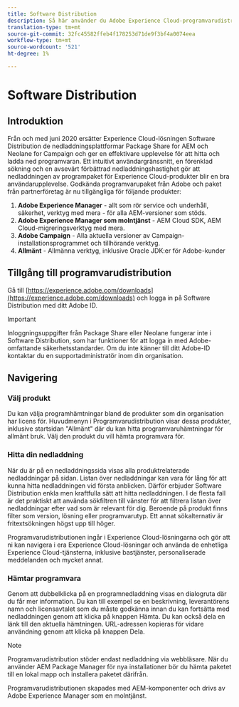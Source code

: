 ```yaml
---
title: Software Distribution
description: Så här använder du Adobe Experience Cloud-programvarudistribution
translation-type: tm+mt
source-git-commit: 32fc45582ffeb4f178253d71de9f3bf4a0074eea
workflow-type: tm+mt
source-wordcount: '521'
ht-degree: 1%

---
```



# Software Distribution

## Introduktion

Från och med juni 2020 ersätter Experience Cloud-lösningen Software Distribution de nedladdningsplattformar Package Share for AEM och Neolane for Campaign och ger en effektivare upplevelse för att hitta och ladda ned programvaran. Ett intuitivt användargränssnitt, en förenklad sökning och en avsevärt förbättrad nedladdningshastighet gör att nedladdningen av programpaket för Experience Cloud-produkter blir en bra användarupplevelse. Godkända programvarupaket från Adobe och paket från partnerföretag är nu tillgängliga för följande produkter:

1. **Adobe Experience Manager** - allt som rör service och underhåll, säkerhet, verktyg med mera - för alla AEM-versioner som stöds.
1. **Adobe Experience Manager som molntjänst** - AEM Cloud SDK, AEM Cloud-migreringsverktyg med mera.
1. **Adobe Campaign** - Alla aktuella versioner av Campaign-installationsprogrammet och tillhörande verktyg.
1. **Allmänt** - Allmänna verktyg, inklusive Oracle JDK:er för Adobe-kunder

## Tillgång till programvarudistribution

Gå till [https://experience.adobe.com/downloads](https://experience.adobe.com/downloads) och logga in på Software Distribution med ditt Adobe ID.

>[!IMPORTANT]
>
>Inloggningsuppgifter från Package Share eller Neolane fungerar inte i Software Distribution, som har funktioner för att logga in med Adobe-omfattande säkerhetsstandarder. Om du inte känner till ditt Adobe-ID kontaktar du en supportadministratör inom din organisation.

## Navigering

### Välj produkt

Du kan välja programhämtningar bland de produkter som din organisation har licens för. Huvudmenyn i Programvarudistribution visar dessa produkter, inklusive startsidan &quot;Allmänt&quot; där du kan hitta programvaruhämtningar för allmänt bruk. Välj den produkt du vill hämta programvara för.

### Hitta din nedladdning

När du är på en nedladdningssida visas alla produktrelaterade nedladdningar på sidan. Listan över nedladdningar kan vara för lång för att kunna hitta nedladdningen vid första anblicken. Därför erbjuder Software Distribution enkla men kraftfulla sätt att hitta nedladdningen. I de flesta fall är det praktiskt att använda sökfiltren till vänster för att filtrera listan över nedladdningar efter vad som är relevant för dig. Beroende på produkt finns filter som version, lösning eller programvarutyp.
Ett annat sökalternativ är fritextsökningen högst upp till höger.

Programvarudistributionen ingår i Experience Cloud-lösningarna och gör att ni kan navigera i era Experience Cloud-lösningar och använda de enhetliga Experience Cloud-tjänsterna, inklusive bastjänster, personaliserade meddelanden och mycket annat.

### Hämtar programvara

Genom att dubbelklicka på en programnedladdning visas en dialogruta där du får mer information. Du kan till exempel se en beskrivning, leverantörens namn och licensavtalet som du måste godkänna innan du kan fortsätta med nedladdningen genom att klicka på knappen Hämta.
Du kan också dela en länk till den aktuella hämtningen. URL-adressen kopieras för vidare användning genom att klicka på knappen Dela.

>[!NOTE]
>
>Programvarudistribution stöder endast nedladdning via webbläsare. När du använder AEM Package Manager för nya installationer bör du hämta paketet till en lokal mapp och installera paketet därifrån.

Programvarudistributionen skapades med AEM-komponenter och drivs av Adobe Experience Manager som en molntjänst.